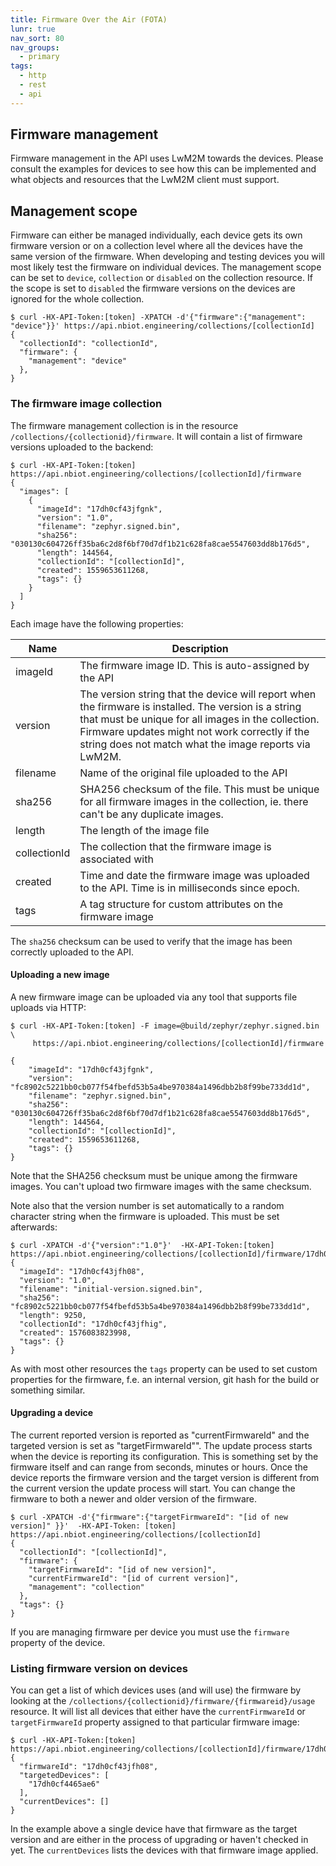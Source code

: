 ```yaml
---
title: Firmware Over the Air (FOTA)
lunr: true
nav_sort: 80
nav_groups:
  - primary
tags:
  - http
  - rest
  - api
---
```


## Firmware management

Firmware management in the API uses LwM2M towards the devices. Please consult the examples for devices to see how this can be implemented and what objects and resources that the LwM2M client must support.

## Management scope

Firmware can either be managed individually, each device gets its own firmware version or on a collection level where all the devices have the same version of the firmware. When developing and testing devices you will most likely test the firmware on individual devices. The management scope can be set to `device`, `collection` or `disabled` on the collection resource. If the scope is set to `disabled` the firmware versions on the devices are ignored for the whole collection.

```shell
$ curl -HX-API-Token:[token] -XPATCH -d'{"firmware":{"management": "device"}}' https://api.nbiot.engineering/collections/[collectionId]
{
  "collectionId": "collectionId",
  "firmware": {
    "management": "device"
  },
}
```

### The firmware image collection

The firmware management collection is in the resource `/collections/{collectionid}/firmware`. It will contain a list of firmware versions uploaded to the backend:

```shell
$ curl -HX-API-Token:[token] https://api.nbiot.engineering/collections/[collectionId]/firmware
{
  "images": [
    {
      "imageId": "17dh0cf43jfgnk",
      "version": "1.0",
      "filename": "zephyr.signed.bin",
      "sha256": "030130c604726ff35ba6c2d8f6bf70d7df1b21c628fa8cae5547603dd8b176d5",
      "length": 144564,
      "collectionId": "[collectionId]",
      "created": 1559653611268,
      "tags": {}
    }
  ]
}
```

Each image have the following properties:

| Name | Description
| ---- | -----------
| imageId | The firmware image ID. This is auto-assigned by the API
| version | The version string that the device will report when the firmware is installed. The version is a string that must be unique for all images in the collection. Firmware updates might not work correctly if the string does not match what the image reports via LwM2M.
| filename | Name of the original file uploaded to the API
| sha256 | SHA256 checksum of the file. This must be unique for all firmware images in the collection, ie. there can't be any duplicate images.
| length | The length of the image file
| collectionId | The collection that the firmware image is associated with
| created | Time and date the firmware image was uploaded to the API. Time is in milliseconds since epoch.
| tags | A tag structure for custom attributes on the firmware image

The `sha256` checksum can be used to verify that the image has been correctly uploaded to the API.

#### Uploading a new image

A new firmware image can be uploaded via any tool that supports file uploads via HTTP:

```shell
$ curl -HX-API-Token:[token] -F image=@build/zephyr/zephyr.signed.bin \
     https://api.nbiot.engineering/collections/[collectionId]/firmware

{
    "imageId": "17dh0cf43jfgnk",
    "version": "fc8902c5221bb0cb077f54fbefd53b5a4be970384a1496dbb2b8f99be733dd1d",
    "filename": "zephyr.signed.bin",
    "sha256": "030130c604726ff35ba6c2d8f6bf70d7df1b21c628fa8cae5547603dd8b176d5",
    "length": 144564,
    "collectionId": "[collectionId]",
    "created": 1559653611268,
    "tags": {}
}
```

Note that the SHA256 checksum must be unique among the firmware images. You can't upload two firmware images with the same checksum.

Note also that the version number is set automatically to a random character string when the firmware is uploaded. This must be set afterwards:

```shell
$ curl -XPATCH -d'{"version":"1.0"}'  -HX-API-Token:[token] https://api.nbiot.engineering/collections/[collectionId]/firmware/17dh0cf43jfh08
{
  "imageId": "17dh0cf43jfh08",
  "version": "1.0",
  "filename": "initial-version.signed.bin",
  "sha256": "fc8902c5221bb0cb077f54fbefd53b5a4be970384a1496dbb2b8f99be733dd1d",
  "length": 9250,
  "collectionId": "17dh0cf43jfhig",
  "created": 1576083823998,
  "tags": {}
}
```

As with most other resources the `tags` property can be used to set custom properties for the firmware, f.e. an internal version, git hash for the build or something similar.


#### Upgrading a device

The current reported version is reported as "currentFirmwareId" and the targeted version is set as "targetFirmwareId"". The update process starts when the device is reporting its configuration. This is something set by the firmware itself and can range from seconds, minutes or hours. Once the device reports the firmware version and the target version is different from the current version the update process will start. You can change the firmware to both a newer and older version of the firmware.

```shell
$ curl -XPATCH -d'{"firmware":{"targetFirmwareId": "[id of new version]" }}'  -HX-API-Token: [token] https://api.nbiot.engineering/collections/[collectionId]
{
  "collectionId": "[collectionId]",
  "firmware": {
    "targetFirmwareId": "[id of new version]",
    "currentFirmwareId": "[id of current version]",
    "management": "collection"
  },
  "tags": {}
}
```

If you are managing firmware per device you must use the `firmware` property of the device.

### Listing firmware version on devices

You can get a list of which devices uses (and will use) the firmware by looking at the `/collections/{collectionid}/firmware/{firmwareid}/usage` resource. It will list all devices that either have the `currentFirmwareId` or `targetFirmwareId` property assigned to that particular firmware image:

```shell
$ curl -HX-API-Token:[token] https://api.nbiot.engineering/collections/[collectionId]/firmware/17dh0cf43jfh08/usage
{
  "firmwareId": "17dh0cf43jfh08",
  "targetedDevices": [
    "17dh0cf4465ae6"
  ],
  "currentDevices": []
}
```

In the example above a single device have that firmware as the target version and are either in the process of upgrading or haven't checked in yet. The `currentDevices` lists the devices with that firmware image applied.
